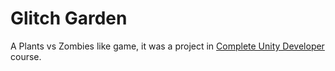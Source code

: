 # Glitch Garden

A Plants vs Zombies like game, it was a project in [Complete Unity Developer](http://gdev.tv/cudgithub) course.
